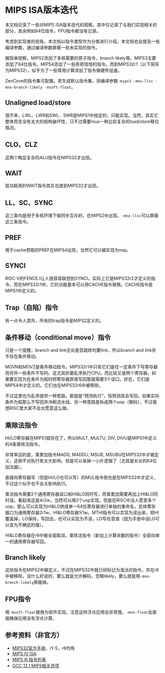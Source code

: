 # MIPS ISA版本迭代

本文档记录了一些对MIPS ISA版本迭代的观察。其中仅记录了与我们实现相关的部分，其余例如64位指令，FPU指令都没有记录。

考虑到实现者的视角，本文档以指令类型作为分类进行介绍。本文档也会提及一些编译参数，通过编译参数屏蔽一些未实现的指令。

据简单观察，MIPS2添加了多核需要的原子指令，branch likely等。MIPS3主要添加了64位指令。MIPS4添加了一些奇奇怪怪的指令。而到MIPS32r1（以下简写为MIPS32），似乎为了一些常用计算添加了指令做硬件加速。

ZenCove的指令集可配置。若生成默认指令集，则编译参数`-mips3 -mno-llsc -mno-branch-likely -msoft-float`。

## Unaligned load/store

很不幸，LWL、LWR和SWL、SWR是MIPS1中规定的，只能实现。当然，其实它整体而言没有太大的结构破坏性，只不过需要mux一种比较复杂的load/store移位情况。

## CLO、CLZ

这两个略显复杂的ALU指令在MIPS32才出现。

## WAIT

低功耗用的WAIT指令其实也直到MIPS32才出现。

## LL、SC、SYNC

这三条均是用于多核环境下做同步互斥的，在MIPS2中出现。`-mno-llsc`可以屏蔽这三条指令。

## PREF

用于cache预取的PREF在MIPS4出现，当然它可以被实现为nop。

## SYNCI

RISC-V的FENCE.I让人很容易联想到SYNCI。实际上它是MIPS32r2才定义的指令，而在MIPS32r1中，它的功能基本可以用CACHE指令替换。CACHE指令是MIPS1中定义的。

## Trap（自陷）指令

有一点令人意外，所有的trap指令是MIPS2定义的。

## 条件移动（conditional move）指令

只是一个提醒，branch and link无论是否跳转均要link，所以branch and link并不存在条件移动。

MOVN和MOVZ是条件移动指令。MIPS32r1中只有它们是在一定条件下写寄存器而另外一些条件不写的。这尤其折磨乱序执行CPU。而比较又是两个寄存器，如果要实现为在条件为假时把寄存器原值写回那就需要3个读口。好在，它们是MIPS4中才定义的。它们也在MIPS32r6中被移除。

不过这里也为乱序提供一种思路。那就是“预测执行”，恒预测其会写回，如果实际条件为假那么不写回并冲刷流水线。另一种思路是拆成两个uop（微码），不过我想RISC里大家不会太愿意这么做。

## 乘除法指令

HI/LO寄存器在MIPS1就存在了，所以MULT, MULTU, DIV, DIVU是MIPS1中定义的4条乘除法指令。

非常幸运的是，乘累加指令MADD, MADDU, MSUB, MSUBU在MIPS32中才被定义，这倒不对执行有太大影响，但是可以省掉一小片逻辑了（尤其是长长的64位加法器）。

直接向寄存器写（但是HI/LO也可以写）的MUL指令倒也是在MIPS32中才定义，不过这个似乎也不会太影响执行。

乘法指令需要2个通用寄存器读口和HI&LO同时写，而乘累加需要再加上HI&LO同时读。看起来这是4r2w，当然可以用2个uop实现。但是在RISC中没人愿意多个uop，那么可以实现为HI&LO拼成单一64位寄存器进行单独的重命名，总体寄存器口为通用寄存器2r1w，HI&LO寄存器1r1w。MTHI指令可以实现为读出来，把HI覆盖掉，LO保持，写回去，也可以实现为不读，LO写任意值（因为手册中说LO可以变为不确定的值）。

HI&LO寄存器在r6中被全面取消，乘除法指令（新加上计算余数的指令）全部向单一的通用寄存器写回。

## Branch likely

这些指令在MIPS2中被定义，不过在MIPS32中就已经标记为淘汰的指令，并在r6中被移除。没什么好说的，要么就是允许解码，忽略likely，要么就是用`-mno-branch-likely`屏蔽掉。

## FPU指令

用`-msoft-float`替换为软件实现。注意这样浮点应用会非常慢。`-mno-float`会直接确保应用没有浮点计算。

## 参考资料（非官方）

- [MIPS32官方手册](https://www.mips.com/products/architectures/mips32-2/)，r1-5，r6均有
- [MIPS IV ISA](https://www.cs.cmu.edu/afs/cs/academic/class/15740-f97/public/doc/mips-isa.pdf)
- [MIPS III 指令列表](https://n64brew.dev/wiki/MIPS_III_instructions)
- [GCC 12.1 MIPS相关选项](https://gcc.gnu.org/onlinedocs/gcc-12.1.0/gcc/MIPS-Options.html)

